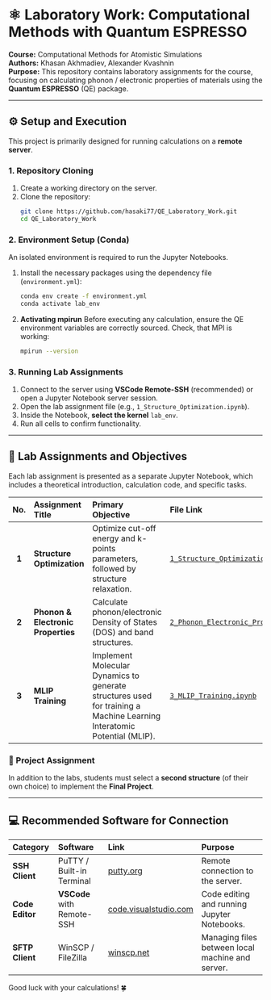 # ⚛️ Laboratory Work: Computational Methods with Quantum ESPRESSO
**Course:** Computational Methods for Atomistic Simulations <br>
**Authors:** Khasan Akhmadiev, Alexander Kvashnin <br>
**Purpose:** This repository contains laboratory assignments for the course, focusing on calculating phonon / electronic properties of materials using the **Quantum ESPRESSO** (QE) package.

---

## ⚙️ Setup and Execution

This project is primarily designed for running calculations on a **remote server**.

### 1. Repository Cloning
1.  Create a working directory on the server.
2.  Clone the repository:
    ```bash
    git clone https://github.com/hasaki77/QE_Laboratory_Work.git
    cd QE_Laboratory_Work
    ```

### 2. Environment Setup (Conda)
An isolated environment is required to run the Jupyter Notebooks.
1.  Install the necessary packages using the dependency file (`environment.yml`):
    ```bash
    conda env create -f environment.yml
    conda activate lab_env
    ```
2.  **Activating mpirun**
    Before executing any calculation, ensure the QE environment variables are correctly sourced. Check, that MPI is working:
    ```bash
    mpirun --version
    ```
    
### 3. Running Lab Assignments
1.  Connect to the server using **VSCode Remote-SSH** (recommended) or open a Jupyter Notebook server session.
2.  Open the lab assignment file (e.g., `1_Structure_Optimization.ipynb`).
3.  Inside the Notebook, **select the kernel** `lab_env`.
4.  Run all cells to confirm functionality.
---

## 📌 Lab Assignments and Objectives

Each lab assignment is presented as a separate Jupyter Notebook, which includes a theoretical introduction, calculation code, and specific tasks.

| No. | Assignment Title | Primary Objective | File Link |
| :---: | :--- | :--- | :--- |
| **1** | **Structure Optimization** | Optimize cut-off energy and k-points parameters, followed by structure relaxation. | [`1_Structure_Optimization.ipynb`](1_Structure_Optimization.ipynb) |
| **2** | **Phonon & Electronic Properties** | Calculate phonon/electronic Density of States (DOS) and band structures. | [`2_Phonon_Electronic_Properties.ipynb`](2_Phonon_Electronic_Properties.ipynb) |
| **3** | **MLIP Training** | Implement Molecular Dynamics to generate structures used for training a Machine Learning Interatomic Potential (MLIP). | [`3_MLIP_Training.ipynb`](3_MLIP_Training.ipynb) |

### 🔬 Project Assignment
In addition to the labs, students must select a **second structure** (of their own choice) to implement the **Final Project**.

---

## 💻 Recommended Software for Connection

| Category | Software | Link | Purpose |
| :--- | :--- | :--- | :--- |
| **SSH Client** | PuTTY / Built-in Terminal | [putty.org](https://putty.org/index.html) | Remote connection to the server. |
| **Code Editor** | **VSCode** with Remote-SSH | [code.visualstudio.com](https://code.visualstudio.com/download) | Code editing and running Jupyter Notebooks. |
| **SFTP Client** | WinSCP / FileZilla | [winscp.net](https://winscp.net/eng/index.php) | Managing files between local machine and server. |

Good luck with your calculations! 🍀
